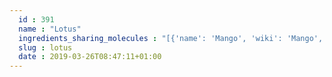 ```yaml
---
  id : 391
  name : "Lotus"
  ingredients_sharing_molecules : "[{'name': 'Mango', 'wiki': 'Mango', 'id': 190, 'category': 'Fruit', 'common_molecules': [89594, 6549, 5280443, 5280598, 7847, 6054, 985, 7284, 527, 9064, 638278, 19602, 6072, 26447, 5363388, 644104, 5280511, 650, 5367719, 13144, 4788, 637775, 61020, 247, 8452, 1549778, 853433, 638011, 1889, 15394, 5280445, 637566, 240, 33931, 31283, 8193, 8130, 798, 6569, 6432005, 5281168, 441005, 6561, 637542, 441484, 8194, 107971, 5284639, 10448, 338, 7288, 8723, 11552, 79803, 1110, 6050, 6986, 12366, 5318042, 31260, 2345, 5280863, 784, 10393, 439341, 7150, 5280343, 1549026, 638014, 126, 998, 9895, 445070, 768, 323, 8158, 1183, 9862, 5281708, 637511, 5284503, 802, 180, 72, 61503, 643941, 999, 439246, 244, 8768, 5365811, 439263, 1130, 454, 107, 878, 444539, 5281, 11005, 18635, 7858, 8857, 5315892, 11509, 6184, 643779, 6251, 439533, 11128, 31289, 7654]}, {'name': 'Tea', 'wiki': 'Tea', 'id': 310, 'category': 'Plant', 'common_molecules': [89594, 6549, 5280443, 5280598, 7847, 6054, 7284, 527, 9064, 638278, 19602, 6072, 26447, 5363388, 644104, 5280511, 650, 5367719, 13144, 4788, 637775, 61020, 247, 8452, 1549778, 853433, 638011, 1889, 15394, 5280445, 637566, 240, 33931, 31283, 8130, 798, 6569, 5281168, 441005, 6561, 637542, 441484, 107971, 5284639, 10448, 338, 7288, 8723, 11552, 79803, 1110, 6050, 5280804, 6986, 5318042, 31260, 2345, 5280863, 784, 10393, 439341, 7150, 5280343, 1549026, 638014, 126, 998, 61041, 9895, 445070, 768, 323, 8158, 1183, 9862, 5281708, 637511, 11449, 5284503, 802, 111037, 72, 61503, 643941, 999, 439246, 244, 8768, 5365811, 439263, 1130, 454, 107, 878, 444539, 5281, 11005, 18635, 7858, 8857, 5315892, 11509, 180, 6184, 643779, 6251, 439533, 11128, 31289, 7654]}, {'name': 'Ginger', 'wiki': 'Ginger', 'id': 333, 'category': 'Spice', 'common_molecules': [89594, 6549, 5280443, 5280598, 7847, 6054, 985, 7284, 527, 9064, 92138, 638278, 6072, 26447, 5363388, 644104, 5280511, 650, 5367719, 13144, 4788, 637775, 61020, 247, 8452, 853433, 638011, 1889, 15394, 5280445, 637566, 240, 33931, 31283, 8130, 798, 6569, 6432005, 441005, 6561, 6448, 637542, 441484, 91457, 8194, 107971, 5284639, 10448, 338, 7288, 8723, 11552, 79803, 1110, 6050, 6986, 31291, 5318042, 31260, 2345, 5280863, 784, 10393, 439341, 7150, 5280343, 1549026, 638014, 126, 998, 9895, 445070, 768, 323, 1183, 9862, 5281708, 637511, 5284503, 802, 111037, 72, 61503, 643941, 999, 439246, 244, 8768, 5365811, 439263, 1130, 454, 107, 878, 444539, 5281, 18635, 65575, 7858, 8857, 5315892, 11509, 180, 6184, 643779, 6251, 439533, 11128, 31289, 7654]}, {'name': 'Melon', 'wiki': 'Melon', 'id': 191, 'category': 'Fruit', 'common_molecules': [89594, 5280443, 5280598, 7847, 6054, 985, 7284, 527, 638278, 19602, 6072, 26447, 5352481, 5363388, 644104, 5280511, 650, 5367719, 13144, 4788, 637775, 61020, 247, 8452, 1549778, 853433, 638011, 1889, 15394, 5280445, 637566, 240, 33931, 5365811, 8193, 8130, 798, 6569, 5281168, 441005, 61206, 6561, 637542, 441484, 11635, 107971, 5284639, 10448, 338, 7288, 8723, 11552, 79803, 1110, 6050, 6986, 12391, 5318042, 31260, 2345, 5280863, 784, 10393, 439341, 7150, 5280343, 1549026, 638014, 126, 998, 9895, 445070, 768, 323, 1183, 9862, 5281708, 637511, 5284503, 802, 180, 72, 61503, 643941, 999, 439246, 244, 8768, 439263, 1130, 454, 107, 878, 444539, 5281, 11005, 18635, 7858, 12403, 8857, 5315892, 11509, 6184, 643779, 6251, 439533, 11128, 31289, 7654]}, {'name': 'Coriander', 'wiki': 'Coriander', 'id': 254, 'category': 'Herb', 'common_molecules': [89594, 6549, 5280443, 5280598, 6054, 7284, 527, 92138, 638278, 19602, 6072, 26447, 5363388, 644104, 5280511, 650, 5367719, 13144, 4788, 637775, 61020, 247, 8452, 853433, 638011, 1889, 15394, 5280445, 637566, 240, 33931, 31283, 8193, 8130, 798, 6569, 5281168, 441005, 12398, 6561, 6448, 637542, 441484, 11635, 8194, 107971, 5284639, 10448, 338, 7288, 8723, 11552, 79803, 1110, 6050, 5280804, 6986, 31291, 12366, 5318042, 31260, 2345, 5280863, 784, 10393, 439341, 7150, 5280343, 1549026, 126, 998, 7847, 445070, 768, 323, 1183, 9862, 5281708, 637511, 5284503, 802, 111037, 72, 61503, 643941, 999, 439246, 244, 8768, 5365811, 439263, 1130, 454, 107, 878, 444539, 18635, 7858, 8857, 5315892, 11509, 180, 6184, 643779, 6251, 439533, 11128, 31289, 7654]}]"
  slug : lotus
  date : 2019-03-26T08:47:11+01:00
---
```




